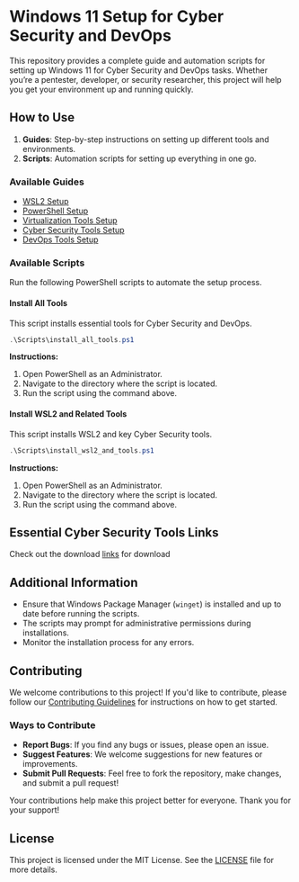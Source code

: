 
# Windows 11 Setup for Cyber Security and DevOps

This repository provides a complete guide and automation scripts for setting up Windows 11 for Cyber Security and DevOps tasks. Whether you’re a pentester, developer, or security researcher, this project will help you get your environment up and running quickly.

## How to Use

1. **Guides**: Step-by-step instructions on setting up different tools and environments.
2. **Scripts**: Automation scripts for setting up everything in one go.

### Available Guides

- [WSL2 Setup](Guides/WSL2_Setup.md)
- [PowerShell Setup](Guides/PowerShell_Setup.md)
- [Virtualization Tools Setup](Guides/Virtualization_Setup.md)
- [Cyber Security Tools Setup](Guides/CyberSec_Tools.md)
- [DevOps Tools Setup](Guides/DevOps_Tools.md)

### Available Scripts

Run the following PowerShell scripts to automate the setup process.

#### Install All Tools

This script installs essential tools for Cyber Security and DevOps.

```powershell
.\Scripts\install_all_tools.ps1
```

**Instructions:**

1. Open PowerShell as an Administrator.
2. Navigate to the directory where the script is located.
3. Run the script using the command above.

#### Install WSL2 and Related Tools

This script installs WSL2 and key Cyber Security tools.

```powershell
.\Scripts\install_wsl2_and_tools.ps1
```

**Instructions:**

1. Open PowerShell as an Administrator.
2. Navigate to the directory where the script is located.
3. Run the script using the command above.

## Essential Cyber Security Tools Links

Check out the download [links](Tools/Links.md) for download

## Additional Information

- Ensure that Windows Package Manager (`winget`) is installed and up to date before running the scripts.
- The scripts may prompt for administrative permissions during installations.
- Monitor the installation process for any errors.

## Contributing

We welcome contributions to this project! If you'd like to contribute, please follow our [Contributing Guidelines](CONTRIBUTING.md) for instructions on how to get started.

### Ways to Contribute

- **Report Bugs**: If you find any bugs or issues, please open an issue.
- **Suggest Features**: We welcome suggestions for new features or improvements.
- **Submit Pull Requests**: Feel free to fork the repository, make changes, and submit a pull request!

Your contributions help make this project better for everyone. Thank you for your support!

## License

This project is licensed under the MIT License. See the [LICENSE](LICENSE) file for more details.
